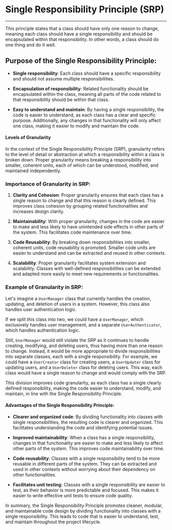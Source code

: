 Single Responsibility Principle (SRP)
=====================================

* * *

This principle states that a class should have only one reason to change, meaning each class should have a single responsibility and should be encapsulated within that responsibility. In other words, a class should do one thing and do it well.

Purpose of the Single Responsibility Principle:
-----------------------------------------------

*   **Single responsibility**: Each class should have a specific responsibility and should not assume multiple responsibilities.
    
*   **Encapsulation of responsibility**: Related functionality should be encapsulated within the class, meaning all parts of the code related to that responsibility should be within that class.
    
*   **Easy to understand and maintain**: By having a single responsibility, the code is easier to understand, as each class has a clear and specific purpose. Additionally, any changes in that functionality will only affect one class, making it easier to modify and maintain the code.
    

#### Levels of Granularity

In the context of the Single Responsibility Principle (SRP), granularity refers to the level of detail or abstraction at which a responsibility within a class is broken down. Proper granularity means breaking a responsibility into smaller, coherent units, each of which can be understood, modified, and maintained independently.

### Importance of Granularity in SRP:

1.  **Clarity and Cohesion**: Proper granularity ensures that each class has a single reason to change and that this reason is clearly defined. This improves class cohesion by grouping related functionalities and increases design clarity.
    
2.  **Maintainability**: With proper granularity, changes in the code are easier to make and less likely to have unintended side effects in other parts of the system. This facilitates code maintenance over time.
    
3.  **Code Reusability**: By breaking down responsibilities into smaller, coherent units, code reusability is promoted. Smaller code units are easier to understand and can be extracted and reused in other contexts.
    
4.  **Scalability**: Proper granularity facilitates system extension and scalability. Classes with well-defined responsibilities can be extended and adapted more easily to meet new requirements or functionalities.
    

### Example of Granularity in SRP:

Let's imagine a `UserManager` class that currently handles the creation, updating, and deletion of users in a system. However, this class also handles user authentication logic.

If we split this class into two, we could have a `UserManager`, which exclusively handles user management, and a separate `UserAuthenticator`, which handles authentication logic.

Still, `UserManager` would still violate the SRP as it continues to handle creating, modifying, and deleting users, thus having more than one reason to change. Instead, it would be more appropriate to divide responsibilities into separate classes, each with a single responsibility. For example, we could have a `UserCreator` class for creating users, a `UserUpdater` class for updating users, and a `UserDeleter` class for deleting users. This way, each class would have a single reason to change and would comply with the SRP.

This division improves code granularity, as each class has a single clearly defined responsibility, making the code easier to understand, modify, and maintain, in line with the Single Responsibility Principle.

#### Advantages of the Single Responsibility Principle:

*   **Clearer and organized code**: By dividing functionality into classes with single responsibilities, the resulting code is clearer and organized. This facilitates understanding the code and identifying potential issues.
    
*   **Improved maintainability**: When a class has a single responsibility, changes in that functionality are easier to make and less likely to affect other parts of the system. This improves code maintainability over time.
    
*   **Code reusability**: Classes with a single responsibility tend to be more reusable in different parts of the system. They can be extracted and used in other contexts without worrying about their dependency on other functionalities.
    
*   **Facilitates unit testing**: Classes with a single responsibility are easier to test, as their behavior is more predictable and focused. This makes it easier to write effective unit tests to ensure code quality.
    

In summary, the Single Responsibility Principle promotes cleaner, modular, and maintainable code design by dividing functionality into classes with a single responsibility. This leads to code that is easier to understand, test, and maintain throughout the project lifecycle.